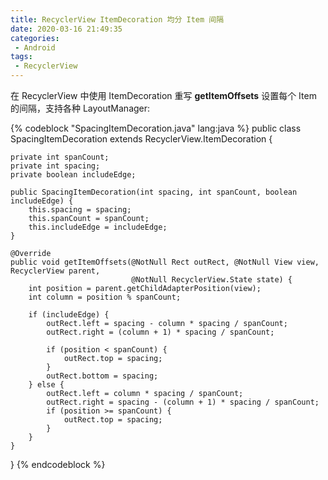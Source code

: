 ```yaml
---
title: RecyclerView ItemDecoration 均分 Item 间隔
date: 2020-03-16 21:49:35
categories: 
 - Android
tags: 
 - RecyclerView
---
```


在 RecyclerView 中使用 ItemDecoration 重写 **getItemOffsets** 设置每个 Item 的间隔，支持各种 LayoutManager:

{% codeblock "SpacingItemDecoration.java" lang:java %}
public class SpacingItemDecoration extends RecyclerView.ItemDecoration {

    private int spanCount;
    private int spacing;
    private boolean includeEdge;

    public SpacingItemDecoration(int spacing, int spanCount, boolean includeEdge) {
        this.spacing = spacing;
        this.spanCount = spanCount;
        this.includeEdge = includeEdge;
    }

    @Override
    public void getItemOffsets(@NotNull Rect outRect, @NotNull View view, RecyclerView parent,
                               @NotNull RecyclerView.State state) {
        int position = parent.getChildAdapterPosition(view);
        int column = position % spanCount;

        if (includeEdge) {
            outRect.left = spacing - column * spacing / spanCount;
            outRect.right = (column + 1) * spacing / spanCount;

            if (position < spanCount) {
                outRect.top = spacing;
            }
            outRect.bottom = spacing;
        } else {
            outRect.left = column * spacing / spanCount;
            outRect.right = spacing - (column + 1) * spacing / spanCount;
            if (position >= spanCount) {
                outRect.top = spacing;
            }
        }
    }
}
{% endcodeblock %}
